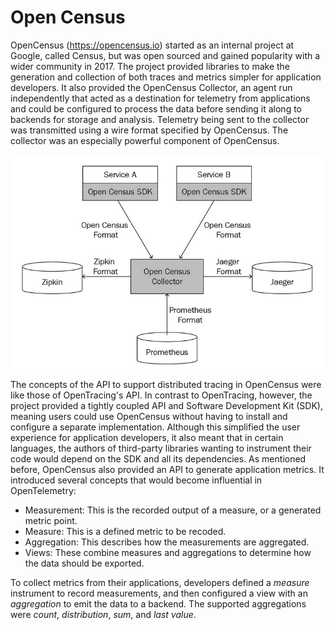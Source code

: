 # Open Census
OpenCensus (https://opencensus.io) started as an internal project at Google, called Census, but was open sourced and gained popularity with a wider community in 2017. The project provided libraries to make the generation and collection of both traces and metrics simpler for application developers. It also provided the OpenCensus Collector, an agent run independently that acted as a destination for telemetry from applications and could be configured to process the data before sending it along to backends for storage and analysis. Telemetry being sent to the collector was transmitted using a wire format specified by OpenCensus. The collector was an especially powerful component of OpenCensus.

![OpenCensusCollectorDataFlow.png](..%2Fimages%2FOpenCensusCollectorDataFlow.png)

The concepts of the API to support distributed tracing in OpenCensus were like those of OpenTracing's API. In contrast to OpenTracing, however, the project provided a tightly coupled API and Software Development Kit (SDK), meaning users could use OpenCensus without having to install and configure a separate implementation. Although this simplified the user experience for application developers, it also meant that in certain languages, the authors of third-party libraries wanting to instrument their code would depend on the SDK and all its dependencies. As mentioned before, OpenCensus also provided an API to generate application metrics. It introduced several concepts that would become influential in OpenTelemetry:

* Measurement: This is the recorded output of a measure, or a generated metric point.
* Measure: This is a defined metric to be recoded.
* Aggregation: This describes how the measurements are aggregated.
* Views: These combine measures and aggregations to determine how the data should be exported.

To collect metrics from their applications, developers defined a _measure_ instrument to record measurements, and then configured a view with an _aggregation_ to emit the data to a backend. The supported aggregations were _count_, _distribution_, _sum_, and _last value_.

